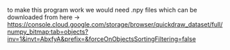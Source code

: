 to make this program work we would need .npy files which can be downloaded from here ->  https://console.cloud.google.com/storage/browser/quickdraw_dataset/full/numpy_bitmap;tab=objects?inv=1&invt=AbxfyA&prefix=&forceOnObjectsSortingFiltering=false

